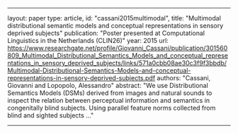 
---
layout: paper
type: article,
id: "cassani2015multimodal",
title: "Multimodal distributional semantic models and conceptual representations in sensory deprived subjects"
publication: "Poster presented at Computational Linguistics in the Netherlands (CLIN26)"
year: 2015
url: https://www.researchgate.net/profile/Giovanni_Cassani/publication/301560809_Multimodal_Distributional_Semantics_Models_and_conceptual_representations_in_sensory_deprived_subjects/links/571a0cbb08ae30c3f9f3bbdb/Multimodal-Distributional-Semantics-Models-and-conceptual-representations-in-sensory-deprived-subjects.pdf
authors: "Cassani, Giovanni and Lopopolo, Alessandro"
abstract: "We use Distributional Semantics Models (DSMs) derived from images and natural sounds to inspect the relation between perceptual information and semantics in congenitally blind subjects. Using parallel feature norms collected from blind and sighted subjects …"

---
